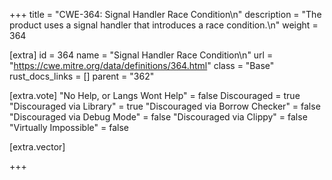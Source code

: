 +++
title = "CWE-364: Signal Handler Race Condition\n"
description = "The product uses a signal handler that introduces a race condition.\n"
weight = 364

[extra]
id = 364
name = "Signal Handler Race Condition\n"
url = "https://cwe.mitre.org/data/definitions/364.html"
class = "Base"
rust_docs_links = []
parent = "362"

[extra.vote]
"No Help, or Langs Wont Help" = false
Discouraged = true
"Discouraged via Library" = true
"Discouraged via Borrow Checker" = false
"Discouraged via Debug Mode" = false
"Discouraged via Clippy" = false
"Virtually Impossible" = false

[extra.vector]

+++